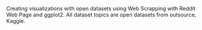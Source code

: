 Creating visualizations with open datasets using Web Scrapping with Reddit Web Page and ggplot2. All dataset topics are open datasets from outsource, Kaggle.

